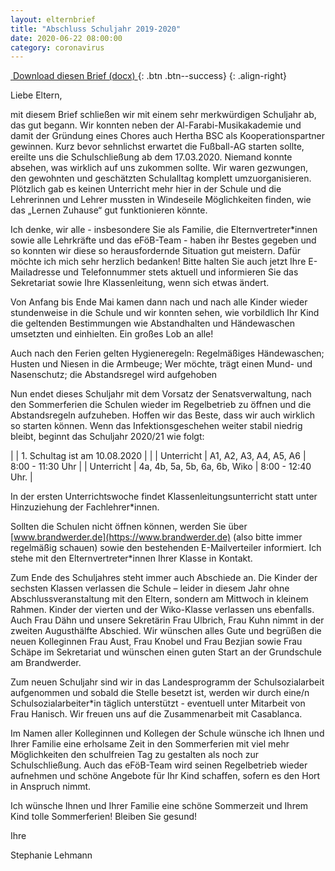 ```yaml
---
layout: elternbrief
title: "Abschluss Schuljahr 2019-2020"
date: 2020-06-22 08:00:00
category: coronavirus
---
```


[<i class="fa fa-download">&nbsp;</i>Download diesen Brief (docx) ](/assets/files/corona/Brief-Abschluss-Schuljahr-2019-20.docx){: .btn .btn--success}
{: .align-right}

Liebe Eltern,

mit diesem Brief schließen wir mit einem sehr merkwürdigen Schuljahr ab, das  gut begann. Wir konnten neben der Al-Farabi-Musikakademie und damit der Gründung eines Chores auch Hertha BSC als Kooperationspartner gewinnen. Kurz bevor sehnlichst erwartet die Fußball-AG starten sollte, ereilte uns die Schulschließung ab dem 17.03.2020. Niemand konnte absehen, was wirklich auf uns zukommen sollte. Wir waren gezwungen, den gewohnten und geschätzten Schulalltag komplett umzuorganisieren. Plötzlich gab es keinen Unterricht mehr hier in der Schule und die Lehrerinnen und Lehrer mussten in Windeseile Möglichkeiten finden, wie das „Lernen Zuhause“ gut funktionieren könnte.

Ich denke, wir alle - insbesondere Sie als Familie, die Elternvertreter*innen sowie alle Lehrkräfte und das eFöB-Team - haben ihr Bestes gegeben und so konnten wir diese so herausfordernde Situation gut meistern. Dafür möchte ich mich sehr herzlich bedanken! Bitte halten Sie auch jetzt Ihre E-Mailadresse und Telefonnummer stets aktuell und informieren Sie das Sekretariat sowie Ihre Klassenleitung, wenn sich etwas ändert.

Von Anfang bis Ende Mai kamen dann nach und nach alle Kinder wieder stundenweise in die Schule und wir konnten sehen, wie vorbildlich Ihr Kind die geltenden Bestimmungen wie Abstandhalten und Händewaschen umsetzten und einhielten. Ein großes Lob an alle!

Auch nach den Ferien gelten Hygieneregeln:
Regelmäßiges Händewaschen; Husten und Niesen in die Armbeuge; Wer möchte, trägt einen Mund- und Nasenschutz; die Abstandsregel wird aufgehoben

Nun endet dieses Schuljahr mit dem Vorsatz der Senatsverwaltung, nach den Sommerferien die Schulen wieder im Regelbetrieb zu öffnen und die Abstandsregeln aufzuheben. Hoffen wir das Beste, dass wir auch wirklich so starten können. Wenn das Infektionsgeschehen weiter stabil niedrig bleibt, beginnt das Schuljahr 2020/21 wie folgt:

| | 1. Schultag ist am 10.08.2020 | |
| Unterricht | A1, A2, A3, A4, A5, A6 | 8:00 - 11:30 Uhr |
| Unterricht | 4a, 4b, 5a, 5b, 6a, 6b, Wiko | 8:00 - 12:40 Uhr. |

In der ersten Unterrichtswoche findet Klassenleitungsunterricht statt unter Hinzuziehung der Fachlehrer*innen.

Sollten die Schulen nicht öffnen können, werden Sie über [www.brandwerder.de](https://www.brandwerder.de) (also bitte immer regelmäßig schauen) sowie den bestehenden E-Mailverteiler informiert. Ich stehe mit den Elternvertreter*innen Ihrer Klasse in Kontakt.

Zum Ende des Schuljahres steht immer auch Abschiede an. Die Kinder der sechsten Klassen verlassen die Schule – leider in diesem Jahr ohne Abschlussveranstaltung mit den Eltern, sondern am Mittwoch in kleinem Rahmen. Kinder der vierten und der Wiko-Klasse verlassen uns ebenfalls. Auch Frau Dähn und unsere Sekretärin Frau Ulbrich, Frau Kuhn nimmt in der zweiten Augusthälfte Abschied. Wir wünschen alles Gute und begrüßen die neuen Kolleginnen Frau Aust, Frau Knobel und Frau Bezjian sowie Frau Schäpe im Sekretariat und wünschen einen guten Start an der Grundschule am Brandwerder.

Zum neuen Schuljahr sind wir in das Landesprogramm der Schulsozialarbeit aufgenommen und sobald die Stelle besetzt ist, werden wir durch eine/n Schulsozialarbeiter*in täglich unterstützt  - eventuell unter Mitarbeit von Frau Hanisch. Wir freuen uns auf die Zusammenarbeit mit Casablanca.

Im Namen aller Kolleginnen und Kollegen der Schule wünsche ich Ihnen und Ihrer Familie eine erholsame Zeit in den Sommerferien mit viel mehr Möglichkeiten den schulfreien Tag zu gestalten als noch zur Schulschließung. Auch das eFöB-Team wird seinen Regelbetrieb wieder aufnehmen und schöne Angebote für Ihr Kind schaffen, sofern es den Hort in Anspruch nimmt.

Ich wünsche Ihnen und Ihrer Familie eine schöne Sommerzeit und Ihrem Kind tolle Sommerferien! Bleiben Sie gesund!

Ihre

Stephanie Lehmann
